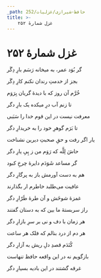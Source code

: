```yaml
---
_path: حافظ-شیرازی/غزلیات/252
title: >-
    غزل شمارهٔ ۲۵۲
---
```

# غزل شمارهٔ ۲۵۲

<div class="b" id="bn1"><div class="m1"><p>گر بُوَد عمر، به میخانه رَسَم بارِ دِگَر</p></div>
<div class="m2"><p>بجز از خدمتِ رندان نکنم کارِ دِگَر</p></div></div>
<div class="b" id="bn2"><div class="m1"><p>خُرَّم آن روز که با دیدهٔ گریان بِرَوَم</p></div>
<div class="m2"><p>تا زنم آب درِ میکده یک بارِ دگر</p></div></div>
<div class="b" id="bn3"><div class="m1"><p>معرفت نیست در این قوم خدا را سَبَبی</p></div>
<div class="m2"><p>تا بَرَم گوهرِ خود را به خریدارِ دگر</p></div></div>
<div class="b" id="bn4"><div class="m1"><p>یار اگر رفت و حقِ صحبتِ دیرین نشناخت</p></div>
<div class="m2"><p>حاشَ لِلَّه که رَوَم من ز پِیِ یارِ دگر</p></div></div>
<div class="b" id="bn5"><div class="m1"><p>گر مساعد شَوَدَم دایرهٔ چرخِ کبود</p></div>
<div class="m2"><p>هم به دست آورمش باز به پرگارِ دگر</p></div></div>
<div class="b" id="bn6"><div class="m1"><p>عافیت می‌طلبد خاطرم ار بگذارند</p></div>
<div class="m2"><p>غمزهٔ شوخَش و آن طرهٔ طَرّارِ دگر</p></div></div>
<div class="b" id="bn7"><div class="m1"><p>راز سربستهٔ ما بین که به دستان گفتند</p></div>
<div class="m2"><p>هر زمان با دف و نی بر سرِ بازارِ دگر</p></div></div>
<div class="b" id="bn8"><div class="m1"><p>هر دم از درد بنالم که فلک هر ساعت</p></div>
<div class="m2"><p>کُنَدَم قصدِ دلِ ریش به آزارِ دگر</p></div></div>
<div class="b" id="bn9"><div class="m1"><p>بازگویم نه در این واقعه حافظ تنهاست</p></div>
<div class="m2"><p>غرقه گشتند در این بادیه بسیارِ دگر</p></div></div>
